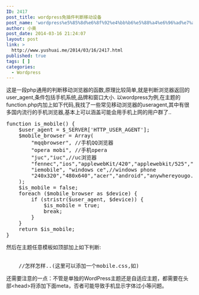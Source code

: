 ```yaml
---
ID: 2417
post_title: wordpress免插件判断移动设备
post_name: 'wordpress%e5%85%8d%e6%8f%92%e4%bb%b6%e5%88%a4%e6%96%ad%e7%a7%bb%e5%8a%a8%e8%ae%be%e5%a4%87'
author: 小奥
post_date: 2014-03-16 21:24:07
layout: post
link: >
  http://www.yushuai.me/2014/03/16/2417.html
published: true
tags: [ ]
categories:
  - Wordpress
---
```

这是一段php通用的判断移动浏览器的函数,原理比较简单,就是判断浏览器返回的user_agent,条件包括手机系统,品牌和窗口大小.
以wordpress为例,在主题的function.php内加上如下代码,我找了一些常见移动浏览器的useragent,其中有很多国内流行的手机浏览器,基本上可以涵盖可能会用手机上网的用户群了..<!--more-->
<pre>function is_mobile() {
	$user_agent = $_SERVER['HTTP_USER_AGENT'];
	$mobile_browser = Array(
		"mqqbrowser", //手机QQ浏览器
		"opera mobi", //手机opera
		"juc","iuc",//uc浏览器
		"fennec","ios","applewebKit/420","applewebkit/525","applewebkit/532","ipad","iphone","ipaq","ipod",
		"iemobile", "windows ce",//windows phone
		"240x320","480x640","acer","android","anywhereyougo.com","asus","audio","blackberry","blazer","coolpad" ,"dopod", "etouch", "hitachi","htc","huawei", "jbrowser", "lenovo","lg","lg-","lge-","lge", "mobi","moto","nokia","phone","samsung","sony","symbian","tablet","tianyu","wap","xda","xde","zte"
	);
	$is_mobile = false;
	foreach ($mobile_browser as $device) {
		if (stristr($user_agent, $device)) {
			$is_mobile = true;
			break;
		}
	}
	return $is_mobile;
}</pre>
然后在主题任意模板如顶部加上如下判断:
<pre><?php if (is_mobile() ): ?>
	//怎样怎样..(这里可以添加一个mobile.css,如<link rel="stylesheet" type="text/css" media="all" href="<?php echo get_template_directory_uri(); ?>/mobile.css" />)
<?php endif ;?></pre>
还需要注意的一点：不管是单独的WordPress主题还是自适应主题，都需要在头部&lt;head&gt;将添加下面meta，否者可能导致手机显示字体过小等问题。
<pre>
<meta name="viewport" content="width=device-width"/></pre>